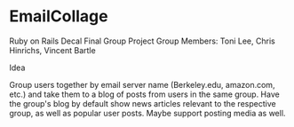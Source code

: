 # EmailCollage
Ruby on Rails Decal Final Group Project
Group Members: Toni Lee, Chris Hinrichs, Vincent Bartle

Idea

Group users together by email server name (Berkeley.edu, amazon.com, etc.) and take them to a blog of posts from users in the same group. Have the group's blog by default show news articles relevant to the respective group, as well as popular user posts. Maybe support posting media as well. 


